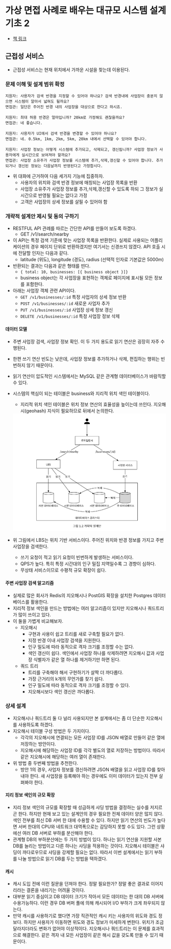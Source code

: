 # 가상 면접 사례로 배우는 대규모 시스템 설계 기초 2

- [책 링크](https://product.kyobobook.co.kr/detail/S000211656186)

## 근접성 서비스

- 근접성 서비스는 현재 위치에서 가까운 시설을 찾는데 이용된다.

### 문제 이해 및 설계 범위 확정

```text
지원자: 사용자가 검색 반경을 지정할 수 있어야 하나요? 검색 반경내에 사업장이 충분치 않으면 시스템이 알아서 넓혀도 될까요?
면접관: 일단은 주어진 반경 내의 사업장을 대상으로 한다고 하시죠.

지원자: 최대 허용 반경은 얼마입니까? 20km로 가정해도 괜찮을까요?
면접관: 네 좋습니다.

지원자: 사용자가 UI에서 검색 반경을 변경할 수 있어야 하나요?
면접관: 네. 0.5km, 1km, 2km, 5km, 20km 내에서 선택할 수 있어야 합니다.

지원자: 사업장 정보는 어떻게 시스템에 추가되고, 삭제되고, 갱신됩니까? 사업장 정보가 사용자에게 실시간으로 보여져야 할까요?
면접관: 사업장 소유주가 사업장 정보를 시스템에 추가,삭제,갱신할 수 있어야 합니다. 추가되거나 갱신된 정보는 다음날까지 반영된다고 가정합시다.
```

- 위 대화에 근거하여 다음 세가지 기능에 집중하자.
  - 사용자의 위치와 검색 반경 정보에 매칭되는 사업장 목록을 반환
  - 사업장 소유주가 사업장 정보를 추가,삭제,갱신할 수 있도록 하되 그 정보가 실시간으로 반영될 필요는 없다고 가정
  - 고객은 사업장의 상세 정보를 살필 수 있어야 함

### 개략적 설계안 제시 및 동의 구하기

- RESTFUL API 관례를 따르는 간단한 API를 만들어 보도록 하겠다.
  - GET /v1/search/nearby
- 이 API는 특정 검색 기준에 맞는 사업장 목록을 반환한다. 실제로 사용되는 어플리케이션의 경우 페이지 단위로 반환하겠지만 여기서는 신경쓰지 않겠다. API 호출 시에 전달할 인자는 다음과 같다.
  - latitude (위도), longitude (경도), radius (선택적 인자로 기본값은 5000m)
- 반환되는 결과는 다음과 같은 형태를 띤다.
  - `{ total: 10, businesses: [{ business object }]}`
  - business object는 각 사업장을 표현하는 객체로 페이지에 표시될 모든 정보를 포함한다.
- 아래는 사업장 객체 관련 API이다.
  - `GET /v1/businesses/:id` 특정 사업자의 상세 정보 반환
  - `POST /v1/businesses/:id` 새로운 사업자 추가
  - `PUT /v1/businesses/:id` 사업장 상세 정보 갱신
  - `DELETE /v1/businesses/:id` 특정 사업장 정보 삭제

#### 데이터 모델

- 주변 사업장 검색, 사업장 정보 확인. 이 두 가지 용도로 읽기 연산은 굉장히 자주 수행된다.
- 한편 쓰기 연산 빈도는 낮은데, 사업장 정보를 추가하거나 삭제, 편집하는 행위는 빈번하지 않기 때문이다.
- 읽기 연산이 압도적인 시스템에서는 MySQL 같은 관계형 데이터베이스가 바람직할 수 있다.
- 시스템의 핵심이 되는 테이블은 business와 지리적 위치 색인 테이블이다.

  - 지리적 위치 색인 테이블은 위치 정보 연산의 효율성을 높이는데 쓰인다. 지오해시(geohash) 지식이 필요하므로 뒤에서 논의한다.

  <img src="https://github.com/programmer-sjk/TIL/blob/main/images/books/architecture/system-design2/proximity.png" width="500">

- 위 그림에서 LBS는 위치 기반 서비스이다. 주어진 위치와 반경 정보를 가지고 주변 사업장을 검색한다.
  - 쓰기 요청이 적고 읽기 요청이 빈번하게 발생하는 서비스이다.
  - QPS가 높다. 특히 특정 시간대의 인구 밀집 지역일수록 그 경향이 심하다.
  - 무상태 서비스이므로 수평적 규모 확장이 쉽다.

#### 주변 사업장 검색 알고리즘

- 실제로 많은 회사가 Redis의 지오해시나 PostGIS 확장을 설치한 Postgres 데이터베이스를 활용한다.
- 지리적 정보 색인을 만드는 방법에는 여러 알고리즘이 있지만 지오해시나 쿼드트리가 많이 쓰이고 있다.
- 이 둘을 가볍게 비교해보자.
  - 지오해시
    - 구현과 사용이 쉽고 트리를 새로 구축할 필요가 없다.
    - 지정 반경 이내 사업장 검색을 지원한다.
    - 인구 밀도에 따라 동적으로 격자 크기를 조정할 수는 없다.
    - 색인 갱신이 쉽다. 색인에서 사업장 하나를 삭제하려면 지오해시 값과 사업장 식별자가 같은 열 하나를 제거하기만 하면 된다.
  - 쿼드 트리
    - 트리를 구축해야 해서 구현하기가 살짝 더 까다롭다.
    - 가장 근거리의 k개의 무언가를 찾기 쉽다.
    - 인구 밀도에 따라 동적으로 격자 크기를 조정할 수 있다.
    - 지오해시보다 색인 갱신은 까다롭다.

### 상세 설계

- 지오해시나 쿼드트리 둘 다 널리 사용되지만 본 설계에서는 좀 더 단순한 지오해시를 사용하도록 하겠다.
- 지오해시 테이블 구성 방법은 두 가지이다.
  - 각각의 지오해시에 연결되는 모든 사업장 ID를 JSON 배열로 만들어 같은 열에 저장하는 방안이다.
  - 지오해시에 해당하는 사업장 ID를 각각 별도의 열로 저장하는 방법이다. 따라서 같은 지오해시에 해당하는 여러 열이 존재한다.
- 위 방법 중 두번째 방법을 추천한다.
  - 방안 1의 경우, 사업자 정보를 갱신하려면 JSON 배열을 읽고 사업장 ID를 찾아내야 한다. 새 사업장을 등록해야 하는 경우에도 이미 데이터가 있는지 전부 살펴봐야 한다.

#### 지리 정보 색인의 규모 확장

- 지리 정보 색인의 규모를 확장할 때 성급하게 샤딩 방법을 결정하는 실수를 저지르곤 한다. 하지만 현재 보고 있는 설계안의 경우 필요한 전체 데이터 양은 많지 않다. 색인 전부를 최신 DB 서버 한 대에 수용할 수 있다. 하지만 읽기 연산의 빈도가 높다면 서버 한대의 CPU와 네트워크 대역폭으로는 감당하지 못할 수도 있다. 그런 상황에선 여러 DB 서버로 부하를 분산해야 한다.
- 관계형 DB의 부하분산에는 두 가지 방법이 있다. 하나는 읽기 연산을 지원할 사본 DB를 늘리는 방법이고 다른 하나는 샤딩을 적용하는 것이다. 지오해시 테이블은 샤딩이 까다로우므로 샤딩을 강제할 필요는 없다. 따라서 이번 설계에서는 읽기 부하를 나눌 방법으로 읽기 DB를 두는 방법을 택하겠다.

#### 캐시

- 캐시 도입 전에 이런 질문을 던져야 한다. 정말 필요한가? 정말 좋은 결과로 이어지리라는 결론을 내리기는 어려울 것이다.
- 대부분 읽기 중심이고 DB 데이터 크기가 작아서 모든 데이터는 한 대의 DB 서버에 수용가능하다. 이런 경우 DB 버퍼 풀에 의해 캐시되어 I/O 부하가 크게 좌우되지 않는다.
- 만약 캐시를 사용하기로 했다면 가장 직관적인 캐시 키는 사용자의 위도와 경도 정보다. 하지만 사용자가 이동하면 위도와 경도 정보가 미세하게 변한다. 위치가 조금 달라지더라도 변화가 없어야 이상적이다. 지오해시나 쿼드트리는 이 문제를 효과적으로 해결한다. 같은 격자 내 모든 사업장이 같은 해시 값을 갖도록 만들 수 있기 때문이다.
